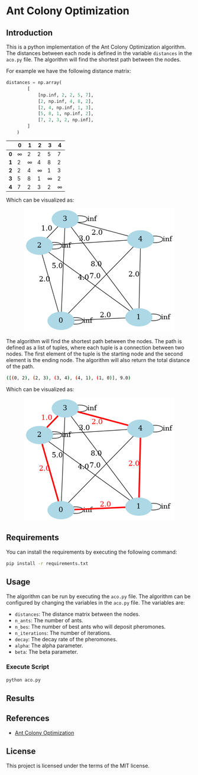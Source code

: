 # Ant Colony Optimization

## Introduction

This is a python implementation of the Ant Colony Optimization algorithm. The distances between each node is defined in the variable `distances` in the `aco.py` file. The algorithm will find the shortest path between the nodes.

For example we have the following distance matrix:

```python
distances = np.array(
        [
            [np.inf, 2, 2, 5, 7],
            [2, np.inf, 4, 8, 2],
            [2, 4, np.inf, 1, 3],
            [5, 8, 1, np.inf, 2],
            [7, 2, 3, 2, np.inf],
        ]
    )
```

|       | **0** | **1** | **2** | **3** | **4** |
|-------|-------|-------|-------|-------|-------|
| **0** | $\infty$   | 2     | 2     | 5     | 7     |
| **1** | 2     | $\infty$    | 4     | 8     | 2     |
| **2** | 2     | 4     | $\infty$    | 1     | 3     |
| **3** | 5     | 8     | 1     | $\infty$    | 2     |
| **4** | 7     | 2     | 3     | 2     | $\infty$    |

Which can be visualized as:

<p align="center">
  <img src="plots/network.png" />
</p>

The algorithm will find the shortest path between the nodes. The path is defined as a list of tuples, where each tuple is a connection between two nodes. The first element of the tuple is the starting node and the second element is the ending node. The algorithm will also return the total distance of the path.

```bash
([(0, 2), (2, 3), (3, 4), (4, 1), (1, 0)], 9.0)
```

Which can be visualized as:

<p align="center">
  <img src="plots/network_shortes_path.png" />
</p>

## Requirements

You can install the requirements by executing the following command:

```sh
pip install -r requirements.txt
```

## Usage

The algorithm can be run by executing the `aco.py` file. The algorithm can be configured by changing the variables in the `aco.py` file. The variables are:

- `distances`: The distance matrix between the nodes.
- `n_ants`: The number of ants.
- `n_bes`: The number of best ants who will deposit pheromones.
- `n_iterations`: The number of iterations.
- `decay`: The decay rate of the pheromones.
- `alpha`: The alpha parameter.
- `beta`: The beta parameter.

### Execute Script

```sh
python aco.py
```

## Results

## References

- [Ant Colony Optimization](https://en.wikipedia.org/wiki/Ant_colony_optimization_algorithms)

## License

This project is licensed under the terms of the MIT license.
